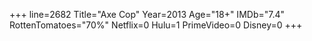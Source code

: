 +++
line=2682
Title="Axe Cop"
Year=2013
Age="18+"
IMDb="7.4"
RottenTomatoes="70%"
Netflix=0
Hulu=1
PrimeVideo=0
Disney=0
+++

